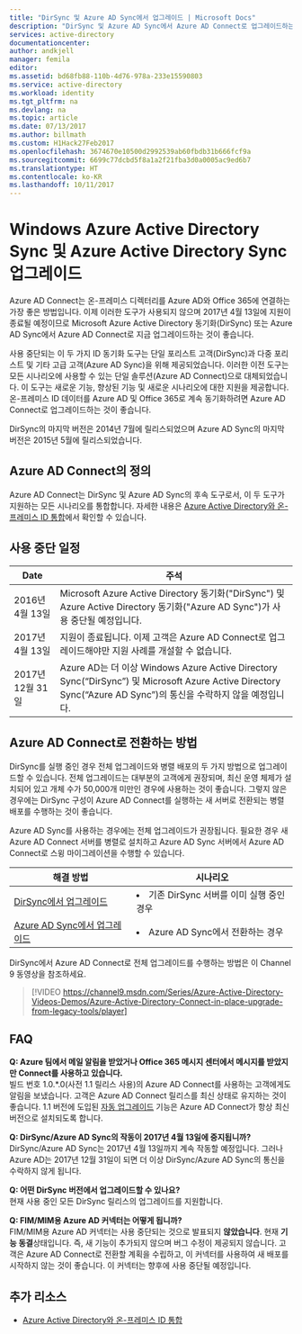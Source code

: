 ```yaml
---
title: "DirSync 및 Azure AD Sync에서 업그레이드 | Microsoft Docs"
description: "DirSync 및 Azure AD Sync에서 Azure AD Connect로 업그레이드하는 방법을 알아봅니다."
services: active-directory
documentationcenter: 
author: andkjell
manager: femila
editor: 
ms.assetid: bd68fb88-110b-4d76-978a-233e15590803
ms.service: active-directory
ms.workload: identity
ms.tgt_pltfrm: na
ms.devlang: na
ms.topic: article
ms.date: 07/13/2017
ms.author: billmath
ms.custom: H1Hack27Feb2017
ms.openlocfilehash: 3674670e10500d2992539ab60fbdb31b666fcf9a
ms.sourcegitcommit: 6699c77dcbd5f8a1a2f21fba3d0a0005ac9ed6b7
ms.translationtype: HT
ms.contentlocale: ko-KR
ms.lasthandoff: 10/11/2017
---
```

# <a name="upgrade-windows-azure-active-directory-sync-and-azure-active-directory-sync"></a>Windows Azure Active Directory Sync 및 Azure Active Directory Sync 업그레이드
Azure AD Connect는 온-프레미스 디렉터리를 Azure AD와 Office 365에 연결하는 가장 좋은 방법입니다. 이제 이러한 도구가 사용되지 않으며 2017년 4월 13일에 지원이 종료될 예정이므로 Microsoft Azure Active Directory 동기화(DirSync) 또는 Azure AD Sync에서 Azure AD Connect로 지금 업그레이드하는 것이 좋습니다.

사용 중단되는 이 두 가지 ID 동기화 도구는 단일 포리스트 고객(DirSync)과 다중 포리스트 및 기타 고급 고객(Azure AD Sync)을 위해 제공되었습니다. 이러한 이전 도구는 모든 시나리오에 사용할 수 있는 단일 솔루션(Azure AD Connect)으로 대체되었습니다. 이 도구는 새로운 기능, 향상된 기능 및 새로운 시나리오에 대한 지원을 제공합니다. 온-프레미스 ID 데이터를 Azure AD 및 Office 365로 계속 동기화하려면 Azure AD Connect로 업그레이드하는 것이 좋습니다.

DirSync의 마지막 버전은 2014년 7월에 릴리스되었으며 Azure AD Sync의 마지막 버전은 2015년 5월에 릴리스되었습니다.

## <a name="what-is-azure-ad-connect"></a>Azure AD Connect의 정의
Azure AD Connect는 DirSync 및 Azure AD Sync의 후속 도구로서, 이 두 도구가 지원하는 모든 시나리오를 통합합니다. 자세한 내용은 [Azure Active Directory와 온-프레미스 ID 통합](active-directory-aadconnect.md)에서 확인할 수 있습니다.

## <a name="deprecation-schedule"></a>사용 중단 일정
| Date | 주석 |
| --- | --- |
| 2016년 4월 13일 |Microsoft Azure Active Directory 동기화("DirSync") 및 Azure Active Directory 동기화("Azure AD Sync")가 사용 중단될 예정입니다. |
| 2017년 4월 13일 |지원이 종료됩니다. 이제 고객은 Azure AD Connect로 업그레이드해야만 지원 사례를 개설할 수 없습니다. |
|2017년 12월 31일|Azure AD는 더 이상 Windows Azure Active Directory Sync(“DirSync”) 및 Microsoft Azure Active Directory Sync(“Azure AD Sync”)의 통신을 수락하지 않을 예정입니다.

## <a name="how-to-transition-to-azure-ad-connect"></a>Azure AD Connect로 전환하는 방법
DirSync를 실행 중인 경우 전체 업그레이드와 병렬 배포의 두 가지 방법으로 업그레이드할 수 있습니다. 전체 업그레이드는 대부분의 고객에게 권장되며, 최신 운영 체제가 설치되어 있고 개체 수가 50,000개 미만인 경우에 사용하는 것이 좋습니다. 그렇지 않은 경우에는 DirSync 구성이 Azure AD Connect를 실행하는 새 서버로 전환되는 병렬 배포를 수행하는 것이 좋습니다.

Azure AD Sync를 사용하는 경우에는 전체 업그레이드가 권장됩니다. 필요한 경우 새 Azure AD Connect 서버를 병렬로 설치하고 Azure AD Sync 서버에서 Azure AD Connect로 스윙 마이그레이션을 수행할 수 있습니다.

| 해결 방법 | 시나리오 |
| --- | --- |
| [DirSync에서 업그레이드](active-directory-aadconnect-dirsync-upgrade-get-started.md) |<li>기존 DirSync 서버를 이미 실행 중인 경우</li> |
| [Azure AD Sync에서 업그레이드](active-directory-aadconnect-upgrade-previous-version.md) |<li>Azure AD Sync에서 전환하는 경우</li> |

DirSync에서 Azure AD Connect로 전체 업그레이드를 수행하는 방법은 이 Channel 9 동영상을 참조하세요.

> [!VIDEO https://channel9.msdn.com/Series/Azure-Active-Directory-Videos-Demos/Azure-Active-Directory-Connect-in-place-upgrade-from-legacy-tools/player]
>
>

## <a name="faq"></a>FAQ
**Q: Azure 팀에서 메일 알림을 받았거나 Office 365 메시지 센터에서 메시지를 받았지만 Connect를 사용하고 있습니다.**  
빌드 번호 1.0.\*.0(사전 1.1 릴리스 사용)의 Azure AD Connect를 사용하는 고객에게도 알림을 보냈습니다. 고객은 Azure AD Connect 릴리스를 최신 상태로 유지하는 것이 좋습니다. 1.1 버전에 도입된 [자동 업그레이드](active-directory-aadconnect-feature-automatic-upgrade.md) 기능은 Azure AD Connect가 항상 최신 버전으로 설치되도록 합니다.

**Q: DirSync/Azure AD Sync의 작동이 2017년 4월 13일에 중지됩니까?**  
DirSync/Azure AD Sync는 2017년 4월 13일까지 계속 작동할 예정입니다.  그러나 Azure AD는 2017년 12월 31일이 되면 더 이상 DirSync/Azure AD Sync의 통신을 수락하지 않게 됩니다.

**Q: 어떤 DirSync 버전에서 업그레이드할 수 있나요?**  
현재 사용 중인 모든 DirSync 릴리스의 업그레이드를 지원합니다.

**Q: FIM/MIM용 Azure AD 커넥터는 어떻게 됩니까?**  
FIM/MIM용 Azure AD 커넥터는 사용 중단되는 것으로 발표되지 **않았습니다**. 현재 **기능 동결**상태입니다. 즉, 새 기능이 추가되지 않으며 버그 수정이 제공되지 않습니다. 고객은 Azure AD Connect로 전환할 계획을 수립하고, 이 커넥터를 사용하여 새 배포를 시작하지 않는 것이 좋습니다. 이 커넥터는 향후에 사용 중단될 예정입니다.

## <a name="additional-resources"></a>추가 리소스
* [Azure Active Directory와 온-프레미스 ID 통합](active-directory-aadconnect.md)
